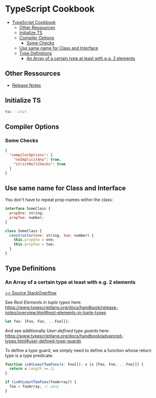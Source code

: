 # TypeScript Cookbook

<!-- @import "[TOC]" {cmd="toc" depthFrom=1 depthTo=6 orderedList=false} -->

<!-- code_chunk_output -->

- [TypeScript Cookbook](#typescript-cookbook)
  - [Other Ressources](#other-ressources)
  - [Initialize TS](#initialize-ts)
  - [Compiler Options](#compiler-options)
    - [Some Checks](#some-checks)
  - [Use same name for Class and Interface](#use-same-name-for-class-and-interface)
  - [Type Definitions](#type-definitions)
    - [An Array of a certain type at least with e.g. 2 elements](#an-array-of-a-certain-type-at-least-with-eg-2-elements)

<!-- /code_chunk_output -->

## Other Ressources

- [Release Notes](https://www.typescriptlang.org/docs/handbook/release-notes/overview.html)

## Initialize TS

```bash
tsc --init
```

## Compiler Options

### Some Checks

```json
{
  "compilerOptions": {
    "noImplicitAny": true,
    "strictNullChecks": true
  }
}
```

## Use same name for Class and Interface

You don't have to repeat prop-names within the class:

```javascript
interface SomeClass {
  propOne: string;
  propTwo: number;
}

class SomeClass {
  constructor(one: string, two: number) {
    this.propOne = one;
    this.propTwo = two;
  }
}
```

## Type Definitions

### An Array of a certain type at least with e.g. 2 elements

[>> Source StackOverflow](https://stackoverflow.com/questions/57117317/type-definition-an-array-of-a-certain-type-at-least-with-e-g-2-elements)

See _Rest Elements in tuple types_ here:
https://www.typescriptlang.org/docs/handbook/release-notes/overview.html#rest-elements-in-tuple-types

```javascript
let foo: [Foo, Foo, ...Foo[]];
```

And see additionally _User-defined type guards_ here:
https://www.typescriptlang.org/docs/handbook/advanced-types.html#user-defined-type-guards

To define a type guard, we simply need to define a function whose return type is
a type predicate:

```javascript
function isAtLeastTwoFoos(x: Foo[]): x is [Foo, Foo, ...Foo[]] {
  return x.length >= 2;
}

if (isAtLeastTwoFoos(fooArray)) {
  foo = fooArray; // okay
}
```
